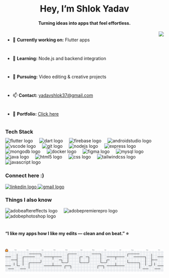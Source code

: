<h1 align="center">Hey, I’m Shlok Yadav</h1>

<h4 align="center">Turning ideas into apps that feel effortless.</h4>

<img align="right" height="190" src="https://i.imgflip.com/65efzo.gif"  />

###
<div align="left" style="margin-top: 30px; margin-bottom: 18px; line-height: 2.1;">
  <ul>
    <li>🔭 <b>Currently working on:</b> Flutter apps</li><br>
    <li>🌱 <b>Learning:</b> Node.js and backend integration</li><br>
    <li>🎨 <b>Pursuing:</b> Video editing &amp; creative projects</li><br>
    <li>📫 <b>Contact:</b> <a href="mailto:yadavshlok37@gmail.com">yadavshlok37@gmail.com</a></li><br>
    <li>📄 <b>Portfolio:</b> <a href="https://yadavshlok.github.io/portfolio-v2/" target="_blank">Click here</a></li>
  </ul>
</div>

###
<h3 align="left" style="margin-top: 32px; margin-bottom: 10px;"><b>Tech Stack</b></h3>

<div align="left" style="margin-bottom: 24px;">
  <img src="https://cdn.simpleicons.org/flutter/02569B" height="42" alt="flutter logo" />
  <img width="12" />
  <img src="https://cdn.simpleicons.org/dart/0175C2" height="42" alt="dart logo" />
  <img width="12" />
  <img src="https://cdn.simpleicons.org/firebase/FFCA28" height="42" alt="firebase logo" />
  <img width="12" />
  <img src="https://skillicons.dev/icons?i=androidstudio" height="42" alt="androidstudio logo" />
  <img width="12" />
  <img src="https://cdn.jsdelivr.net/gh/devicons/devicon/icons/vscode/vscode-original.svg" height="42" alt="vscode logo" />
  <img width="12" />
  <img src="https://cdn.simpleicons.org/git/F05032" height="42" alt="git logo" />
  <img width="12" />
  <img src="https://cdn.simpleicons.org/nodedotjs/339933" height="42" alt="nodejs logo" />
  <img width="12" />
  <img src="https://skillicons.dev/icons?i=express" height="42" alt="express logo" />
  <img width="12" />
  <img src="https://cdn.simpleicons.org/mongodb/47A248" height="42" alt="mongodb logo" />
  <img width="12" />
  <img src="https://cdn.simpleicons.org/docker/2496ED" height="42" alt="docker logo" />
  <img width="12" />
  <img src="https://cdn.simpleicons.org/figma/F24E1E" height="42" alt="figma logo" />
  <img width="12" />
  <img src="https://cdn.simpleicons.org/mysql/4479A1" height="42" alt="mysql logo" />
  <img width="12" />
  <img src="https://cdn.jsdelivr.net/gh/devicons/devicon/icons/java/java-original.svg" height="42" alt="java logo" />
  <img width="12" />
  <img src="https://cdn.simpleicons.org/html5/E34F26" height="42" alt="html5 logo" />
  <img width="12" />
  <img src="https://cdn.simpleicons.org/css/1572B6" height="42" alt="css logo" />
  <img width="12" />
  <img src="https://cdn.simpleicons.org/tailwindcss/06B6D4" height="42" alt="tailwindcss logo" />
  <img width="12" />
  <img src="https://skillicons.dev/icons?i=js" height="42" alt="javascript logo" />
</div>

###
<h3 align="left">Connect here :)</h3>
<div align="left">
  <a href="https://www.linkedin.com/in/shlokyadav37" target="_blank">
    <img src="https://raw.githubusercontent.com/maurodesouza/profile-readme-generator/master/src/assets/icons/social/linkedin/default.svg" width="52" height="40" alt="linkedin logo"  />
  </a>
  <a href="mailto:yadavshlok37@gmail.com" target="_blank">
    <img src="https://raw.githubusercontent.com/maurodesouza/profile-readme-generator/master/src/assets/icons/social/gmail/default.svg" width="52" height="40" alt="gmail logo"  />
  </a>
</div>

###
<h3 align="left">Things I also know</h3>
<div align="left">
  <img src="https://skillicons.dev/icons?i=ae" height="40" alt="adobeaftereffects logo" />
  <img width="12" />
  <img src="https://skillicons.dev/icons?i=pr" height="40" alt="adobepremierepro logo" />
  <img width="12" />
  <img src="https://skillicons.dev/icons?i=ps" height="40" alt="adobephotoshop logo" />
</div>

<br clear="both">

<h4 align="left">“I like my apps how I like my edits — clean and on beat.” ⭐</h4>

<br clear="both">

<picture>
  <source media="(prefers-color-scheme: dark)" srcset="https://raw.githubusercontent.com/yadavshlok/yadavshlok/output/pacman-contribution-graph-dark.svg">
  <source media="(prefers-color-scheme: light)" srcset="https://raw.githubusercontent.com/yadavshlok/yadavshlok/output/pacman-contribution-graph.svg">
  <img alt="pacman contribution graph" src="https://raw.githubusercontent.com/yadavshlok/yadavshlok/output/pacman-contribution-graph.svg">
</picture>
